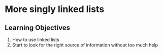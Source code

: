 # More singly linked lists
## Learning Objectives
1. How to use linked lists
2. Start to look for the right source of information without too much help
